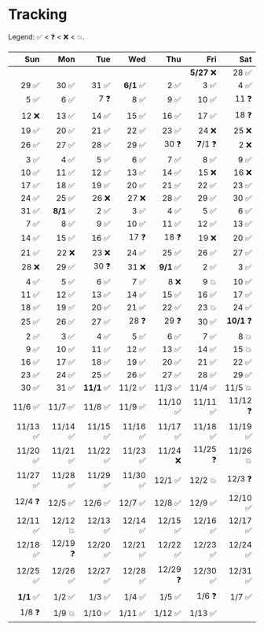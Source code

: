 # Tracking

Legend: :white_check_mark: &lt; :question: &lt; :x: &lt; :boom:.

| Sun | Mon | Tue | Wed | Thu | Fri | Sat |
|-:|-:|-:|-:|-:|-:|-:|
| | | | | | **5/27** :x: | 28 :white_check_mark: |
| 29 :white_check_mark: | 30 :white_check_mark: | 31 :white_check_mark: | **6/1** :white_check_mark: | 2 :white_check_mark: | 3 :white_check_mark: | 4 :white_check_mark: |
| 5 :white_check_mark: | 6 :white_check_mark: | 7 :question: | 8 :white_check_mark: | 9 :white_check_mark: | 10 :white_check_mark: | 11 :question: |
| 12 :x: | 13 :white_check_mark: | 14 :white_check_mark: | 15 :white_check_mark: | 16 :white_check_mark: | 17 :white_check_mark: | 18 :question: |
| 19 :white_check_mark: | 20 :white_check_mark: | 21 :white_check_mark: | 22 :white_check_mark: | 23 :white_check_mark: | 24 :x: | 25 :x: |
| 26 :white_check_mark: | 27 :white_check_mark: | 28 :white_check_mark: | 29 :white_check_mark: | 30 :question: | **7**/1 :question: | 2 :x: |
| 3 :white_check_mark: | 4 :white_check_mark: | 5 :white_check_mark: | 6 :white_check_mark: | 7 :white_check_mark: | 8 :white_check_mark: | 9 :white_check_mark: |
| 10 :white_check_mark: | 11 :white_check_mark: | 12 :white_check_mark: | 13 :white_check_mark: | 14 :white_check_mark: | 15 :x: | 16 :x: |
| 17 :white_check_mark: | 18 :white_check_mark: | 19 :white_check_mark: | 20 :white_check_mark: | 21 :white_check_mark: | 22 :white_check_mark: | 23 :white_check_mark: |
| 24 :white_check_mark: | 25 :white_check_mark: | 26 :x: | 27 :x: | 28 :white_check_mark: | 29 :white_check_mark: | 30 :white_check_mark: |
| 31 :white_check_mark: | **8/1** :white_check_mark: | 2 :white_check_mark: | 3 :white_check_mark: | 4 :white_check_mark: | 5 :white_check_mark: | 6 :white_check_mark: |
| 7 :white_check_mark: | 8 :white_check_mark: | 9 :white_check_mark: | 10 :white_check_mark: | 11 :white_check_mark: | 12 :white_check_mark: | 13 :white_check_mark: |
| 14 :white_check_mark: | 15 :white_check_mark: | 16 :white_check_mark: | 17 :question: | 18 :question: | 19 :x: | 20 :white_check_mark: |
| 21 :white_check_mark: | 22 :x: | 23 :x: | 24 :white_check_mark: | 25 :white_check_mark: | 26 :white_check_mark: | 27 :white_check_mark: |
| 28 :x: | 29 :white_check_mark: | 30 :question: | 31 :x: | **9/1** :white_check_mark: | 2 :white_check_mark: | 3 :white_check_mark: |
| 4 :white_check_mark: | 5 :white_check_mark: | 6 :white_check_mark: | 7 :white_check_mark: | 8 :x: | 9 :boom: | 10 :white_check_mark: |
| 11 :white_check_mark: | 12 :white_check_mark: | 13 :white_check_mark: | 14 :white_check_mark: | 15 :white_check_mark: | 16 :white_check_mark: | 17 :white_check_mark: |
| 18 :white_check_mark: | 19 :white_check_mark: | 20 :white_check_mark: | 21 :white_check_mark: | 22 :white_check_mark: | 23 :boom: | 24 :white_check_mark: |
| 25 :white_check_mark: | 26 :white_check_mark: | 27 :white_check_mark: | 28 :question: | 29 :question: | 30 :white_check_mark: | **10/1** :question: |
| 2 :white_check_mark: | 3 :white_check_mark: | 4 :white_check_mark: | 5 :white_check_mark: | 6 :white_check_mark: | 7 :white_check_mark: | 8 :boom: |
| 9 :white_check_mark: | 10 :white_check_mark: | 11 :white_check_mark: | 12 :white_check_mark: | 13 :white_check_mark: | 14 :white_check_mark: | 15 :boom: |
| 16 :white_check_mark: | 17 :white_check_mark: | 18 :white_check_mark: | 19 :white_check_mark: | 20 :white_check_mark: | 21 :white_check_mark: | 22 :white_check_mark: |
| 23 :white_check_mark: | 24 :white_check_mark: | 25 :white_check_mark: | 26 :white_check_mark: | 27 :white_check_mark: | 28 :white_check_mark: | 29 :white_check_mark: |
| 30 :white_check_mark: | 31 :white_check_mark: | **11/1** :white_check_mark: | 11/2 :white_check_mark: | 11/3 :white_check_mark: | 11/4 :white_check_mark: | 11/5 :boom: |
| 11/6 :white_check_mark: | 11/7 :white_check_mark: | 11/8 :white_check_mark: | 11/9 :white_check_mark: | 11/10 :white_check_mark: | 11/11 :white_check_mark: | 11/12 :question: |
| 11/13 :white_check_mark: | 11/14 :white_check_mark: | 11/15 :white_check_mark: | 11/16 :white_check_mark: | 11/17 :white_check_mark: | 11/18 :white_check_mark: | 11/19 :white_check_mark: |
| 11/20 :white_check_mark: | 11/21 :white_check_mark: | 11/22 :white_check_mark: | 11/23 :white_check_mark: | 11/24 :x: | 11/25 :question: | 11/26 :boom: |
| 11/27 :white_check_mark: | 11/28 :white_check_mark: | 11/29 :white_check_mark: | 11/30 :white_check_mark: | 12/1 :white_check_mark: | 12/2 :boom: | 12/3 :question: |
| 12/4 :question: | 12/5 :white_check_mark: | 12/6 :white_check_mark: | 12/7 :white_check_mark: | 12/8 :white_check_mark: | 12/9 :white_check_mark: | 12/10 :white_check_mark: |
| 12/11 :white_check_mark: | 12/12 :boom: | 12/13 :white_check_mark: | 12/14 :white_check_mark: | 12/15 :white_check_mark: | 12/16 :white_check_mark: | 12/17 :white_check_mark: |
| 12/18 :white_check_mark: | 12/19 :question: | 12/20 :white_check_mark: | 12/21 :white_check_mark: | 12/22 :white_check_mark: | 12/23 :white_check_mark: | 12/24 :white_check_mark: |
| 12/25 :white_check_mark: | 12/26 :white_check_mark: | 12/27 :white_check_mark: | 12/28 :white_check_mark: | 12/29 :question: | 12/30 :white_check_mark: | 12/31 :white_check_mark: |
| **1/1** :white_check_mark: | 1/2 :white_check_mark: | 1/3 :white_check_mark: | 1/4 :white_check_mark: | 1/5 :white_check_mark: | 1/6 :question: | 1/7 :white_check_mark: |
| 1/8 :question: | 1/9 :boom: | 1/10 :white_check_mark: | 1/11 :white_check_mark: | 1/12 :white_check_mark: | 1/13 :white_check_mark: |
